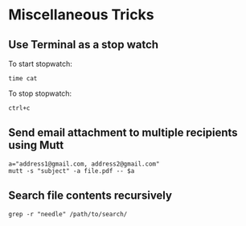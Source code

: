 # Miscellaneous Tricks

## Use Terminal as a stop watch

To start stopwatch:

    time cat

To stop stopwatch:

    ctrl+c

## Send email attachment to multiple recipients using Mutt

    a="address1@gmail.com, address2@gmail.com"
    mutt -s "subject" -a file.pdf -- $a

## Search file contents recursively

    grep -r "needle" /path/to/search/

